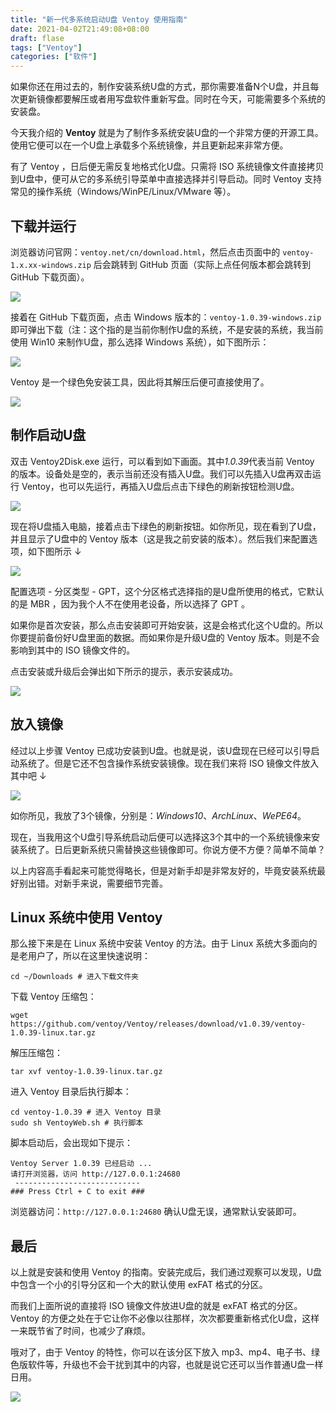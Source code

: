 ```yaml
---
title: "新一代多系统启动U盘 Ventoy 使用指南"
date: 2021-04-02T21:49:08+08:00
draft: flase
tags: ["Ventoy"]
categories: ["软件"]
---
```


如果你还在用过去的，制作安装系统U盘的方式，那你需要准备N个U盘，并且每次更新镜像都要解压或者用写盘软件重新写盘。同时在今天，可能需要多个系统的安装盘。

今天我介绍的 **Ventoy** 就是为了制作多系统安装U盘的一个非常方便的开源工具。使用它便可以在一个U盘上承载多个系统镜像，并且更新起来非常方便。

有了 Ventoy ，日后便无需反复地格式化U盘。只需将 ISO 系统镜像文件直接拷贝到U盘中，便可从它的多系统引导菜单中直接选择并引导启动。同时 Ventoy 支持常见的操作系统（Windows/WinPE/Linux/VMware 等）。

## 下载并运行

浏览器访问官网：`ventoy.net/cn/download.html`，然后点击页面中的 `ventoy-1.x.xx-windows.zip` 后会跳转到 GitHub 页面（实际上点任何版本都会跳转到 GitHub 下载页面）。

![](https://cdn.jsdelivr.net/gh/nassets/imgp/posts/d2103/3101.png)

接着在 GitHub 下载页面，点击 Windows 版本的：`ventoy-1.0.39-windows.zip` 即可弹出下载（注：这个指的是当前你制作U盘的系统，不是安装的系统，我当前使用 Win10 来制作U盘，那么选择 Windows 系统），如下图所示：

![](https://cdn.jsdelivr.net/gh/nassets/imgp/posts/d2103/3102.png)

Ventoy 是一个绿色免安装工具，因此将其解压后便可直接使用了。

![](https://cdn.jsdelivr.net/gh/nassets/imgp/posts/d2103/3103.png)

## 制作启动U盘

双击 Ventoy2Disk.exe 运行，可以看到如下画面。其中*1.0.39*代表当前 Ventoy 的版本。设备处是空的，表示当前还没有插入U盘。我们可以先插入U盘再双击运行 Ventoy，也可以先运行，再插入U盘后点击下绿色的刷新按钮检测U盘。

![](https://cdn.jsdelivr.net/gh/nassets/imgp/posts/d2103/3104.png)

现在将U盘插入电脑，接着点击下绿色的刷新按钮。如你所见，现在看到了U盘，并且显示了U盘中的 Ventoy 版本（这是我之前安装的版本）。然后我们来配置选项，如下图所示 ↓

![](https://cdn.jsdelivr.net/gh/nassets/imgp/posts/d2103/3105.png)

配置选项 - 分区类型 - GPT，这个分区格式选择指的是U盘所使用的格式，它默认的是 MBR ，因为我个人不在使用老设备，所以选择了 GPT 。

如果你是首次安装，那么点击安装即可开始安装，这是会格式化这个U盘的。所以你要提前备份好U盘里面的数据。而如果你是升级U盘的 Ventoy 版本。则是不会影响到其中的 ISO 镜像文件的。

点击安装或升级后会弹出如下所示的提示，表示安装成功。

![](https://cdn.jsdelivr.net/gh/nassets/imgp/posts/d2103/3106.png)

## 放入镜像

经过以上步骤 Ventoy 已成功安装到U盘。也就是说，该U盘现在已经可以引导启动系统了。但是它还不包含操作系统安装镜像。现在我们来将 ISO 镜像文件放入其中吧 ↓

![](https://cdn.jsdelivr.net/gh/nassets/imgp/posts/d2103/3107.png)

如你所见，我放了3个镜像，分别是：*Windows10*、*ArchLinux*、*WePE64*。

现在，当我用这个U盘引导系统启动后便可以选择这3个其中的一个系统镜像来安装系统了。日后更新系统只需替换这些镜像即可。你说方便不方便？简单不简单？

以上内容高手看起来可能觉得略长，但是对新手却是非常友好的，毕竟安装系统最好别出错。对新手来说，需要细节完善。

## Linux 系统中使用 Ventoy

那么接下来是在 Linux 系统中安装 Ventoy 的方法。由于 Linux 系统大多面向的是老用户了，所以在这里快速说明：
```
cd ~/Downloads # 进入下载文件夹
```
下载 Ventoy 压缩包：
```
wget https://github.com/ventoy/Ventoy/releases/download/v1.0.39/ventoy-1.0.39-linux.tar.gz 
```
解压压缩包：
```
tar xvf ventoy-1.0.39-linux.tar.gz
```
进入 Ventoy 目录后执行脚本：
```
cd ventoy-1.0.39 # 进入 Ventoy 目录
sudo sh VentoyWeb.sh # 执行脚本
```

脚本启动后，会出现如下提示：
```
Ventoy Server 1.0.39 已经启动 ...
请打开浏览器，访问 http://127.0.0.1:24680
 ----------------------------
### Press Ctrl + C to exit ###
```
浏览器访问：`http://127.0.0.1:24680` 确认U盘无误，通常默认安装即可。

## 最后

以上就是安装和使用 Ventoy 的指南。安装完成后，我们通过观察可以发现，U盘中包含一个小的引导分区和一个大的默认使用 exFAT 格式的分区。

而我们上面所说的直接将 ISO 镜像文件放进U盘的就是 exFAT 格式的分区。Ventoy 的方便之处在于它让你不必像以往那样，次次都要重新格式化U盘，这样一来既节省了时间，也减少了麻烦。

哦对了，由于 Ventoy 的特性，你可以在该分区下放入 mp3、mp4、电子书、绿色版软件等，升级也不会干扰到其中的内容，也就是说它还可以当作普通U盘一样日用。

![](https://gitee.com/nanjishen/Npic/raw/master/img/gzh-end.png)
